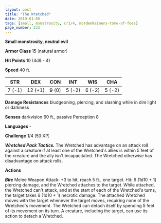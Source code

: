 ```yaml
---
layout: post
title: "The Wretched"
date: 2019-01-08
tags: [small, monstrosity, cr1/4, mordenkainens-tome-of-foes]
page_number: 233
---
```


**Small monstrosity, neutral evil**

**Armor Class** 15 (natural armor)

**Hit Points** 10  (4d6 - 4)

**Speed** 40 ft.

|   STR   |   DEX   |   CON   |   INT   |   WIS   |   CHA   |
|:-------:|:-------:|:-------:|:-------:|:-------:|:-------:|
| 7 (-1) | 12 (+1) | 9 (0) | 5 (-2) | 6 (-2) | 5 (-2) |

**Damage Resistances** bludgeoning, piercing, and slashing while in dim light or darkness

**Senses** darkvision 60 ft., passive Perception 8

**Languages** -

**Challenge** 1/4 (50 XP)

***Wretched Pack Tactics.*** The Wretched has advantage on an attack roll against a creature if at least one of the Wretched's allies is within 5 feet of the creature and the ally isn't incapacitated. The Wretched otherwise has disadvantage on attack rolls.

**Actions**

***Bite*** Melee Weapon Attack: +3 to hit, reach 5 ft., one target. Hit: 6 (1d10 + 1) piercing damage, and the Wretched attaches to the target. While attached, the Wretched can't attack, and at the start of each of the Wretched's turns, the target takes 6 (1d10 + 1) necrotic damage.
The attached Wretched moves with the target whenever the target moves, requiring none of the Wretched's movement. The Wretched can detach itself by spending 5 feet of its movement on its turn. A creature, including the target, can use its action to detach a Wretched.